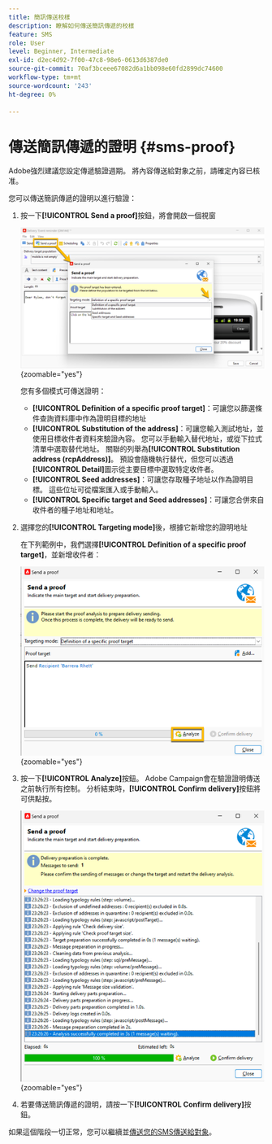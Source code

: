 ```yaml
---
title: 簡訊傳送校樣
description: 瞭解如何傳送簡訊傳遞的校樣
feature: SMS
role: User
level: Beginner, Intermediate
exl-id: d2ec4d92-7f00-47c8-98e6-0613d6387de0
source-git-commit: 70af3bceee67082d6a1bb098e60fd2899dc74600
workflow-type: tm+mt
source-wordcount: '243'
ht-degree: 0%

---
```


# 傳送簡訊傳遞的證明 {#sms-proof}

Adobe強烈建議您設定傳遞驗證週期。 將內容傳送給對象之前，請確定內容已核准。

您可以傳送簡訊傳遞的證明以進行驗證：

1. 按一下&#x200B;**[!UICONTROL Send a proof]**&#x200B;按鈕，將會開啟一個視窗

   ![](assets/proof_targeting.png){zoomable="yes"}

   您有多個模式可傳送證明：

   * **[!UICONTROL Definition of a specific proof target]**：可讓您以篩選條件查詢資料庫中作為證明目標的地址
   * **[!UICONTROL Substitution of the address]**：可讓您輸入測試地址，並使用目標收件者資料來驗證內容。 您可以手動輸入替代地址，或從下拉式清單中選取替代地址。 關聯的列舉為&#x200B;**[!UICONTROL Substitution address (rcpAddress)]**。
預設會隨機執行替代，但您可以透過&#x200B;**[!UICONTROL Detail]**&#x200B;圖示從主要目標中選取特定收件者。
   * **[!UICONTROL Seed addresses]**：可讓您存取種子地址以作為證明目標。 這些位址可從檔案匯入或手動輸入。
   * **[!UICONTROL Specific target and Seed addresses]**：可讓您合併來自收件者的種子地址和地址。

1. 選擇您的&#x200B;**[!UICONTROL Targeting mode]**&#x200B;後，根據它新增您的證明地址

   在下列範例中，我們選擇&#x200B;**[!UICONTROL Definition of a specific proof target]**，並新增收件者：

   ![](assets/proof_recipient.png){zoomable="yes"}

1. 按一下&#x200B;**[!UICONTROL Analyze]**&#x200B;按鈕。
Adobe Campaign會在驗證證明傳送之前執行所有控制。 分析結束時，**[!UICONTROL Confirm delivery]**&#x200B;按鈕將可供點按。

   ![](assets/proof_analyze.png){zoomable="yes"}

1. 若要傳送簡訊傳遞的證明，請按一下&#x200B;**[!UICONTROL Confirm delivery]**&#x200B;按鈕。

如果這個階段一切正常，您可以繼續並[傳送您的SMS傳送給對象](sms-audience.md)。
